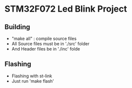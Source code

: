 # STM32F072 Led Blink Project

## Building

* "make all" : compile source files
* All Source files must be in './src' folder
* And Header files be in './inc' folde

## Flashing
* Flashing with st-link
* Just run 'make flash'
